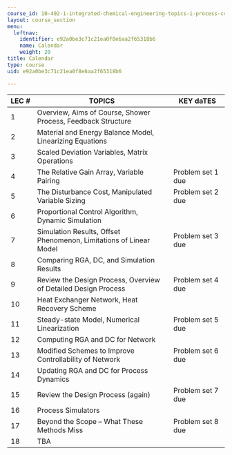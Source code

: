 ```yaml
---
course_id: 10-492-1-integrated-chemical-engineering-topics-i-process-control-by-design-fall-2004
layout: course_section
menu:
  leftnav:
    identifier: e92a0be3c71c21ea0f8e6aa2f65318b6
    name: Calendar
    weight: 20
title: Calendar
type: course
uid: e92a0be3c71c21ea0f8e6aa2f65318b6

---
```


| LEC # | TOPICS | KEY daTES |
| --- | --- | --- |
| 1 | Overview, Aims of Course, Shower Process, Feedback Structure | &nbsp; |
| 2 | Material and Energy Balance Model, Linearizing Equations | &nbsp; |
| 3 | Scaled Deviation Variables, Matrix Operations | &nbsp; |
| 4 | The Relative Gain Array, Variable Pairing | Problem set 1 due |
| 5 | The Disturbance Cost, Manipulated Variable Sizing | Problem set 2 due |
| 6 | Proportional Control Algorithm, Dynamic Simulation | &nbsp; |
| 7 | Simulation Results, Offset Phenomenon, Limitations of Linear Model | Problem set 3 due |
| 8 | Comparing RGA, DC, and Simulation Results | &nbsp; |
| 9 | Review the Design Process, Overview of Detailed Design Process | Problem set 4 due |
| 10 | Heat Exchanger Network, Heat Recovery Scheme | &nbsp; |
| 11 | Steady-state Model, Numerical Linearization | Problem set 5 due |
| 12 | Computing RGA and DC for Network | &nbsp; |
| 13 | Modified Schemes to Improve Controllability of Network | Problem set 6 due |
| 14 | Updating RGA and DC for Process Dynamics | &nbsp; |
| 15 | Review the Design Process (again) | Problem set 7 due |
| 16 | Process Simulators | &nbsp; |
| 17 | Beyond the Scope – What These Methods Miss | Problem set 8 due |
| 18 | TBA |